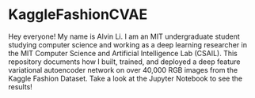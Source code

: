 # KaggleFashionCVAE
Hey everyone! My name is Alvin Li. I am an MIT undergraduate student studying computer science and working as a deep learning researcher in the MIT Computer Science and Artificial Intelligence Lab (CSAIL). This repository documents how I built, trained, and deployed a deep feature variational autoencoder network on over 40,000 RGB images from the Kaggle Fashion Dataset. Take a look at the Jupyter Notebook to see the results!

